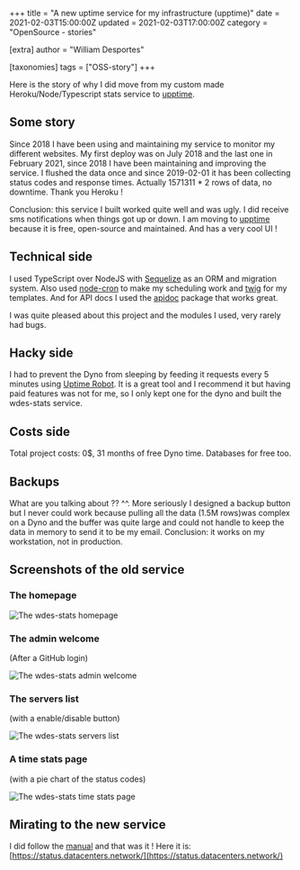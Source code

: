+++
title = "A new uptime service for my infrastructure (upptime)"
date = 2021-02-03T15:00:00Z
updated = 2021-02-03T17:00:00Z
category = "OpenSource - stories"

[extra]
author = "William Desportes"

[taxonomies]
tags = ["OSS-story"]
+++

Here is the story of why I did move from my custom made Heroku/Node/Typescript stats service to [upptime](https://upptime.js.org/).

<!-- more -->

## Some story

Since 2018 I have been using and maintaining my service to monitor my different websites.
My first deploy was on July 2018 and the last one in February 2021, since 2018 I have been maintaining and improving the service.
I flushed the data once and since 2019-02-01 it has been collecting status codes and response times.
Actually 1571311 * 2 rows of data, no downtime. Thank you Heroku !

Conclusion: this service I built worked quite well and was ugly. I did receive sms notifications when things got up or down.
I am moving to [upptime](https://upptime.js.org/) because it is free, open-source and maintained. And has a very cool UI !

## Technical side

I used TypeScript over NodeJS with [Sequelize](https://sequelize.org/) as an ORM and migration system.
Also used [node-cron](https://www.npmjs.com/package/node-cron) to make my scheduling work and [twig](https://www.npmjs.com/package/twig) for my templates. And for API docs I used the [apidoc](https://www.npmjs.com/package/apidoc) package that works great.

I was quite pleased about this project and the modules I used, very rarely had bugs.

## Hacky side

I had to prevent the Dyno from sleeping by feeding it requests every 5 minutes using [Uptime Robot](https://uptimerobot.com/).
It is a great tool and I recommend it but having paid features was not for me, so I only kept one for the dyno and built the wdes-stats service.

## Costs side

Total project costs: 0$, 31 months of free Dyno time. Databases for free too.

## Backups

What are you talking about ?? ^^. More seriously I designed a backup button but I never could work because pulling all the data (1.5M rows)was complex on a Dyno and the buffer was quite large and could not handle to keep the data in memory to send it to be my email.
Conclusion: it works on my workstation, not in production.

## Screenshots of the old service

### The homepage

![The wdes-stats homepage](../screenshots/Accueil__wdes-stats___210203_004.jpg "The wdes-stats homepage")

### The admin welcome

(After a GitHub login)

![The wdes-stats admin welcome](../screenshots/Administration___wdes-stats___210203_002.jpg "The wdes-stats admin welcome")

### The servers list

(with a enable/disable button)

![The wdes-stats servers list](../screenshots/Administration___Serveurs___wdes-stats___210203_003.jpg "The wdes-stats servers list")

### A time stats page

(with a pie chart of the status codes)

![The wdes-stats time stats page](../screenshots/Statistiques_de_temps_du_serveur__wdes-stats___210203_005.jpg "The wdes-stats time stats page")


## Mirating to the new service

I did follow the [manual](https://upptime.js.org/docs/get-started) and that was it !
Here it is: [https://status.datacenters.network/](https://status.datacenters.network/)
